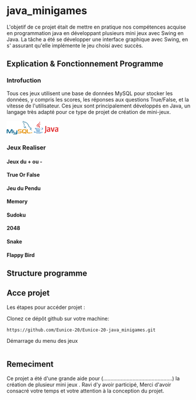 # java_minigames

 L'objetif de ce projet était de mettre en pratique nos compétences  acquise en programmation java en développant plusieurs mini jeux avec Swing en Java. La  tâche a été se développer une interface graphique avec Swing, en s' assurant qu'elle implémente le jeu choisi avec succès.

 ## Explication & Fonctionnement Programme

  ### Introfuction

Tous ces jeux  utilisent une base de données MySQL pour stocker les données, y compris les scores, les réponses aux questions True/False, et la vitesse de l'utilisateur. Ces jeux sont principalement développés en Java, un langage très adapté pour ce type de projet de création de mini-jeux.

<img src="image.png" alt="texte alternatif" style="width:70px;height:px;"> 

<img src="image-1.png"  alt="texte alternatif" style="width:70px;height:px;">


 ### Jeux Realiser 


#### Jeux du + ou - 




#### True Or False



#### Jeu du Pendu



#### Memory




#### Sudoku



#### 2048



#### Snake



#### Flappy Bird




 ## Structure programme
 
 


 ## Acce projet 

 <!-- Instalation du projet -->
Les étapes pour accéder projet  :

Clonez ce dépôt github sur votre machine:

```
https://github.com/Eunice-20/Eunice-20-java_minigames.git
```

Démarrage du menu des jeux 

```
```


 ## Remeciment

 Ce projet a été d'une grande aide pour (...............................................) la création de plusieur mini jeux . Ravi d'y avoir participé, Merci d'avoir consacré votre temps et votre attention à la conception du projet.


